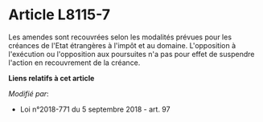 # Article L8115-7

Les amendes sont recouvrées selon les modalités prévues pour les créances de l'Etat étrangères à l'impôt et au domaine.
L'opposition à l'exécution ou l'opposition aux poursuites n'a pas pour effet de suspendre l'action en recouvrement de la
créance.

**Liens relatifs à cet article**

_Modifié par_:

  - Loi n°2018-771 du 5 septembre 2018 - art. 97
